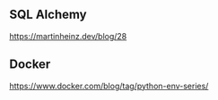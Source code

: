 ## SQL Alchemy

https://martinheinz.dev/blog/28

## Docker

https://www.docker.com/blog/tag/python-env-series/
